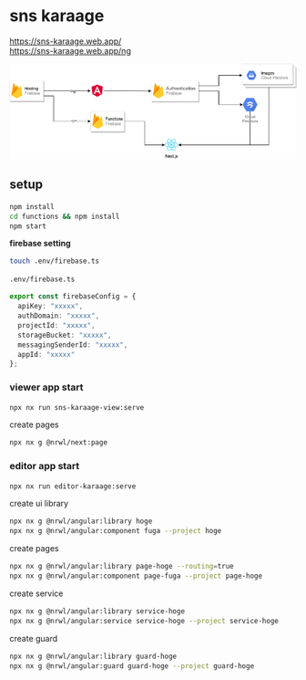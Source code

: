 # sns karaage

https://sns-karaage.web.app/  
https://sns-karaage.web.app/ng  

![apps-image](public/SNS-karaage.png)

## setup

```bash
npm install
cd functions && npm install
npm start
```


**firebase setting**

```bash
touch .env/firebase.ts
```

`.env/firebase.ts`

```typescript
export const firebaseConfig = {
  apiKey: "xxxxx",
  authDomain: "xxxxx",
  projectId: "xxxxx",
  storageBucket: "xxxxx",
  messagingSenderId: "xxxxx",
  appId: "xxxxx"
};
```

### viewer app start

```bash
npx nx run sns-karaage-view:serve
```

create pages
```bash
npx nx g @nrwl/next:page
```

### editor app start

```bash
npx nx run editor-karaage:serve
```

create ui library  
```bash
npx nx g @nrwl/angular:library hoge
npx nx g @nrwl/angular:component fuga --project hoge
```

create pages
```bash
npx nx g @nrwl/angular:library page-hoge --routing=true
npx nx g @nrwl/angular:component page-fuga --project page-hoge
```

create service
```bash
npx nx g @nrwl/angular:library service-hoge
npx nx g @nrwl/angular:service service-hoge --project service-hoge
```

create guard
```bash
npx nx g @nrwl/angular:library guard-hoge
npx nx g @nrwl/angular:guard guard-hoge --project guard-hoge
```

